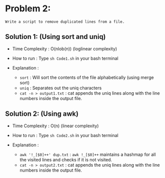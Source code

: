 # Problem 2:
`Write a script to remove duplicated lines from a file.`

## Solution 1: (Using sort and uniq)
* Time Complexity : O(nlob(n)) (loglinear complexity)

* How to run : Type `sh Code1.sh` in your bash terminal

* Explanation :
    * `sort` : Will sort the contents of the file alphabetically (using merge sort)
    * `uniq` : Separates out the uniq characters
    * `cat -n > output1.txt` : cat appends the uniq lines along with the line numbers inside the output file.

## Solution 2: (Using awk)
* Time Complexity : O(n) (linear complexity)

* How to run : Type `sh Code2.sh` in your bash terminal

* Explanation :
    * `awk '!_[$0]++' dup.txt` : `awk !_[$0]++` maintains a hashmap for all the visited lines and checks if it is not visited.
    * `cat -n > output2.txt` : cat appends the uniq lines along with the line numbers inside the output file.
